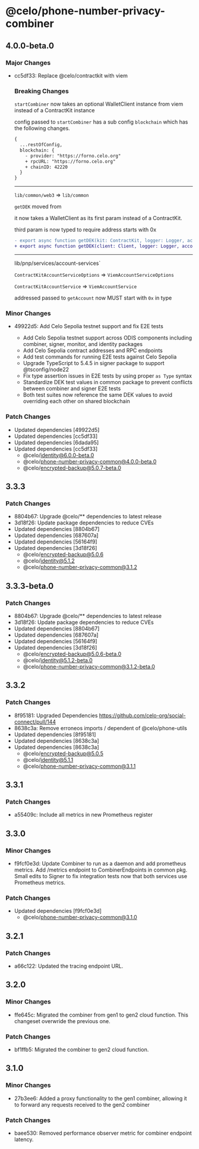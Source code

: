# @celo/phone-number-privacy-combiner

## 4.0.0-beta.0

### Major Changes

- cc5df33: Replace @celo/contractkit with viem

  ### Breaking Changes

  `startCombiner` now takes an optional WalletClient instance from viem instead of a ContractKit instance

  config passed to `startCombiner` has a sub config `blockchain` which has the following changes.

  ```diff
  {
    ...restOfConfig,
    blockchain: {
      - provider: "https://forno.celo.org"
      + rpcURL: "https://forno.celo.org"
      + chainID: 42220
    }
  }

  ```

  ***

  `lib/common/web3` => `lib/common`

  `getDEK` moved from

  it now takes a WalletClient as its first param instead of a ContractKit.

  third param is now typed to require address starts with 0x

  ```diff
  - export async function getDEK(kit: ContractKit, logger: Logger, account: string): Promise<string>
  + export async function getDEK(client: Client, logger: Logger, account: Address): Promise<string>
  ```

  ***

  lib/pnp/services/account-services`

  `ContractKitAccountServiceOptions` => `ViemAccountServiceOptions`

  `ContractKitAccountService` => `ViemAccountService`

  addressed passed to `getAccount` now MUST start with `0x` in type

### Minor Changes

- 49922d5: Add Celo Sepolia testnet support and fix E2E tests

  - Add Celo Sepolia testnet support across ODIS components including combiner, signer, monitor, and identity packages
  - Add Celo Sepolia contract addresses and RPC endpoints
  - Add test commands for running E2E tests against Celo Sepolia
  - Upgrade TypeScript to 5.4.5 in signer package to support @tsconfig/node22
  - Fix type assertion issues in E2E tests by using proper `as Type` syntax
  - Standardize DEK test values in common package to prevent conflicts between combiner and signer E2E tests
  - Both test suites now reference the same DEK values to avoid overriding each other on shared blockchain

### Patch Changes

- Updated dependencies [49922d5]
- Updated dependencies [cc5df33]
- Updated dependencies [6dada95]
- Updated dependencies [cc5df33]
  - @celo/identity@6.0.0-beta.0
  - @celo/phone-number-privacy-common@4.0.0-beta.0
  - @celo/encrypted-backup@5.0.7-beta.0

## 3.3.3

### Patch Changes

- 8804b67: Upgrade @celo/\*\* dependencies to latest release
- 3d18f26: Update package dependencies to reduce CVEs
- Updated dependencies [8804b67]
- Updated dependencies [687607a]
- Updated dependencies [56164f9]
- Updated dependencies [3d18f26]
  - @celo/encrypted-backup@5.0.6
  - @celo/identity@5.1.2
  - @celo/phone-number-privacy-common@3.1.2

## 3.3.3-beta.0

### Patch Changes

- 8804b67: Upgrade @celo/\*\* dependencies to latest release
- 3d18f26: Update package dependencies to reduce CVEs
- Updated dependencies [8804b67]
- Updated dependencies [687607a]
- Updated dependencies [56164f9]
- Updated dependencies [3d18f26]
  - @celo/encrypted-backup@5.0.6-beta.0
  - @celo/identity@5.1.2-beta.0
  - @celo/phone-number-privacy-common@3.1.2-beta.0

## 3.3.2

### Patch Changes

- 8f95181: Upgraded Dependencies https://github.com/celo-org/social-connect/pull/144
- 8638c3a: Remove erroneos imports / dependent of @celo/phone-utils
- Updated dependencies [8f95181]
- Updated dependencies [8638c3a]
- Updated dependencies [8638c3a]
  - @celo/encrypted-backup@5.0.5
  - @celo/identity@5.1.1
  - @celo/phone-number-privacy-common@3.1.1

## 3.3.1

### Patch Changes

- a55409c: Include all metrics in new Prometheus register

## 3.3.0

### Minor Changes

- f9fcf0e3d: Update Combiner to run as a daemon and add prometheus metrics. Add /metrics endpoint to CombinerEndpoints in common pkg. Small edits to Signer to fix integration tests now that both services use Prometheus metrics.

### Patch Changes

- Updated dependencies [f9fcf0e3d]
  - @celo/phone-number-privacy-common@3.1.0

## 3.2.1

### Patch Changes

- a66c122: Updated the tracing endpoint URL.

## 3.2.0

### Minor Changes

- ffe645c: Migrated the combiner from gen1 to gen2 cloud function. This changeset overwride the previous one.

### Patch Changes

- bf1ffb5: Migrated the combiner to gen2 cloud function.

## 3.1.0

### Minor Changes

- 27b3ee6: Added a proxy functionality to the gen1 combiner, allowing it to forward any requests received to the gen2 combiner

### Patch Changes

- baee530: Removed performance observer metric for combiner endpoint latency.
